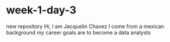# week-1-day-3
new repository 
Hi, I am Jacquelin Chavez 
I come from a mexican background 
my career goals are to become a data analysts 